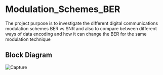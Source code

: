 # Modulation_Schemes_BER
The project purpose is to investigate the different digital communications modulation schemes BER vs SNR
and also to compare between different ways of data encoding and how it can change the BER for the same modulation technique

## Block Diagram

![Capture](https://github.com/Mohamed-Nasser620/Modulation_Schemes_BER/assets/104467935/e4a9f211-8400-4ac1-9ef8-d40c7c2a892d)
